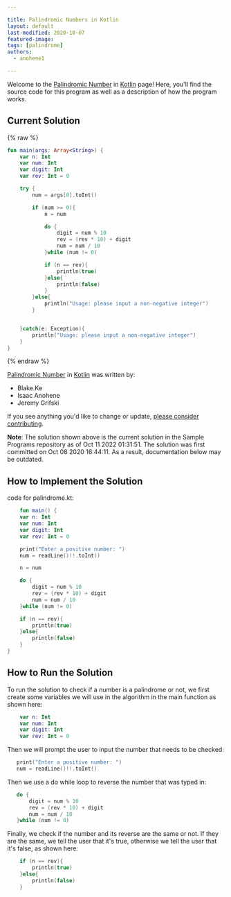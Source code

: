 ```yaml
---

title: Palindromic Numbers in Kotlin
layout: default
last-modified: 2020-10-07
featured-image:
tags: [palindrome]
authors:
  - anohene1

---
```


Welcome to the [Palindromic Number](https://sampleprograms.io/projects/palindromic-number) in [Kotlin](https://sampleprograms.io/languages/kotlin) page! Here, you'll find the source code for this program as well as a description of how the program works.

## Current Solution

{% raw %}

```kotlin
fun main(args: Array<String>) {
    var n: Int
    var num: Int
    var digit: Int
    var rev: Int = 0

    try {
        num = args[0].toInt()

        if (num >= 0){
            n = num

            do {
                digit = num % 10
                rev = (rev * 10) + digit
                num = num / 10
            }while (num != 0)

            if (n == rev){
                println(true)
            }else{
                println(false)
            }
        }else{
            println("Usage: please input a non-negative integer")
        }


    }catch(e: Exception){
        println("Usage: please input a non-negative integer")
    }
}
```

{% endraw %}

[Palindromic Number](https://sampleprograms.io/projects/palindromic-number) in [Kotlin](https://sampleprograms.io/languages/kotlin) was written by:

- Blake.Ke
- Isaac Anohene
- Jeremy Grifski

If you see anything you'd like to change or update, [please consider contributing](https://github.com/TheRenegadeCoder/sample-programs).

**Note**: The solution shown above is the current solution in the Sample Programs repository as of Oct 11 2022 01:31:51. The solution was first committed on Oct 08 2020 16:44:11. As a result, documentation below may be outdated.

## How to Implement the Solution

code for palindrome.kt:
```kotlin
    fun main() {
    var n: Int
    var num: Int
    var digit: Int
    var rev: Int = 0

    print("Enter a positive number: ")
    num = readLine()!!.toInt()

    n = num

    do {
        digit = num % 10
        rev = (rev * 10) + digit
        num = num / 10
    }while (num != 0)

    if (n == rev){
        println(true)
    }else{
        println(false)
    }
}

```


## How to Run the Solution

To run the solution to check if a number is a palindrome or not, we first create some variables we will use in the algorithm in the main function as shown here:
```kotlin
    var n: Int
    var num: Int
    var digit: Int
    var rev: Int = 0
 ```
 Then we will prompt the user to input the number that needs to be checked:
 ```kotlin
    print("Enter a positive number: ")
    num = readLine()!!.toInt()
 ```
 Then we use a do while loop to reverse the number that was typed in:
 ```kotlin
    do {
        digit = num % 10
        rev = (rev * 10) + digit
        num = num / 10
    }while (num != 0)
```
Finally, we check if the number and its reverse are the same or not. If they are the same, we tell the user that it's true, otherwise we tell the user that it's false, as shown here:
```kotlin
    if (n == rev){
        println(true)
    }else{
        println(false)
    }
```
